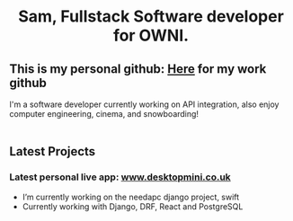 <h1 align="center">
Sam, Fullstack Software developer for OWNI.
</h1>

<h2>This is my personal github: <a href="https://github.com/samuel-g-smith">Here</a> for my work github</h2>
<p>
I'm a software developer currently working on API integration, also enjoy computer engineering, cinema, and snowboarding!<br>
<br>
<h2> Latest Projects </h2>
<h3> Latest personal live app: <a target="_blank" href="www.desktopmini.co.uk">www.desktopmini.co.uk</a> </h3>
</p>

- I’m currently working on the needapc django project, swift
- Currently working with Django, DRF, React and PostgreSQL
